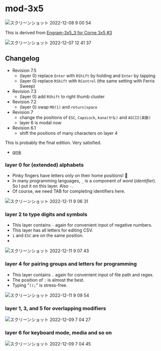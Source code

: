 # mod-3x5


![スクリーンショット 2022-12-08 9 00 54](https://user-images.githubusercontent.com/997855/206323606-23da4455-c943-4e85-9da4-290331497c79.png)

This is derived from [Engram-3x5_3 for Corne 3x5 #3](https://github.com/shnarazk/engram/issues/3)

![スクリーンショット 2022-12-07 12 41 37](https://user-images.githubusercontent.com/997855/206323950-694d4f29-8dc5-411f-bb73-9a097aa53fcf.png)

## Changelog

- Revision 7.5
    - (layer 0) replace `Enter` with `RShift` by holding and `Enter` by tapping
    - (layer 0) replace `RShift` with `RControl` (the same setting with Ferris Sweep)
- Revision 7.3
    - (layer 0) add `RShift` to right thumb cluster
- Revision 7.2
    - (layer 0) swap `MO(1)` and `return|space`
- Revision 7
    - change the positions of `ESC`, `CapsLock`, `kana(かな)` and `ASCII(英数)`
    - layer 6 is modal now
- Revision 6.1
    - shift the positions of many characters on layer 4

This is probably the final edition. Very satisfied.

- [qmk](https://docs.qmk.fm/#/feature_layers)

### layer 0 for (extended) alphabets

- Pinky fingers have letters only on their home positions! 🎉 
- In many programming languages, `_` is a component of _word_ (_identifier_). So I put it on this layer. Also `-`. 
- Of course, we need TAB for completing identifiers here.

![スクリーンショット 2022-12-11 9 06 31](https://user-images.githubusercontent.com/997855/206880422-7f797ab2-6c2e-414b-8a8d-813e8c9356e4.png)

<!--
![スクリーンショット 2022-12-09 7 04 17](https://user-images.githubusercontent.com/997855/206601685-eea0d9c3-453f-4236-83b2-ef11a0c59fca.png)
![スクリーンショット 2022-12-07 12 41 37](https://user-images.githubusercontent.com/997855/206083077-a16c90de-2724-45f1-bff5-88c39030bdad.png)
-->

### layer 2 to type digits and symbols

- This layer contains `-` again for convenient input of negative numbers.
- This layer has all letters for editing CSV.
- `i` and `ESC` are on the same position.
- 
![スクリーンショット 2022-12-11 9 07 43](https://user-images.githubusercontent.com/997855/206880452-e50fe719-c16e-4014-b245-4ed40f056ec2.png)

<!--
![スクリーンショット 2022-12-09 7 04 07](https://user-images.githubusercontent.com/997855/206601114-f5a29405-251d-4d00-a57e-972a4ecccd82.png)
![スクリーンショット 2022-12-08 0 08 38](https://user-images.githubusercontent.com/997855/206223585-60c24265-42e5-4ccf-bf17-4020219353e3.png)
-->

### layer 4 for pairing groups and letters for programming

- This layer contains `.` again for convenient input of file path and regex.
- The position of `:` is almost the best.
- Typing "`();`" is stress-free. 

![スクリーンショット 2022-12-11 9 09 54](https://user-images.githubusercontent.com/997855/206880462-d9a4d68d-5b2e-4015-ad53-a48985d54209.png)

<!--
![スクリーンショット 2022-12-09 7 04 37](https://user-images.githubusercontent.com/997855/206601521-fb19a971-89c1-47a2-bf05-eed5fbd5e080.png)
![スクリーンショット 2022-12-08 0 08 45](https://user-images.githubusercontent.com/997855/206223692-d1cdedf1-a8dc-4ab8-bd7e-b1c2c52799e6.png)
-->

### layer 1, 3, and 5 for overlapping modifiers

![スクリーンショット 2022-12-09 7 04 27](https://user-images.githubusercontent.com/997855/206602933-301ce960-d8a7-4939-891a-16874b87574d.png)

<!--
![スクリーンショット 2022-12-07 12 42 32](https://user-images.githubusercontent.com/997855/206083122-9855bf82-0090-4c1f-963d-8bca57857ba5.png)
-->

### layer 6 for keyboard mode, media and so on

![スクリーンショット 2022-12-09 7 04 45](https://user-images.githubusercontent.com/997855/206602842-48e6e1c7-bc1b-4b93-a9bb-9f491002f344.png)

